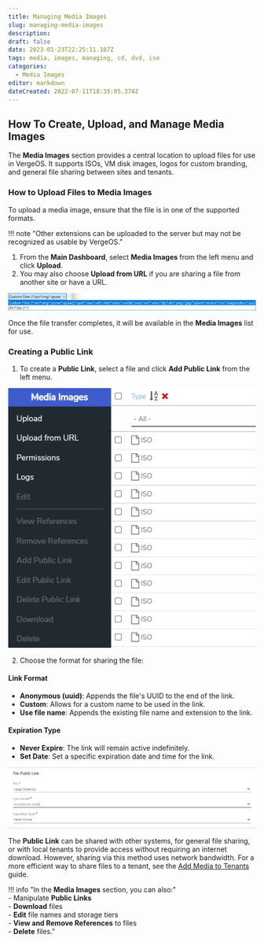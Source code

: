 ```yaml
---
title: Managing Media Images  
slug: managing-media-images  
description:  
draft: false  
date: 2023-01-23T22:25:11.107Z  
tags: media, images, managing, cd, dvd, iso  
categories:  
  - Media Images  
editor: markdown  
dateCreated: 2022-07-11T18:35:05.374Z  
---
```


## How To Create, Upload, and Manage Media Images

The **Media Images** section provides a central location to upload files for use in VergeOS. It supports ISOs, VM disk images, logos for custom branding, and general file sharing between sites and tenants.

### How to Upload Files to Media Images

To upload a media image, ensure that the file is in one of the supported formats.

!!! note "Other extensions can be uploaded to the server but may not be recognized as usable by VergeOS."

1. From the **Main Dashboard**, select **Media Images** from the left menu and click **Upload**.
2. You may also choose **Upload from URL** if you are sharing a file from another site or have a URL.

![mediaimages1.png](/docs/public/mediaimages1.png)

Once the file transfer completes, it will be available in the **Media Images** list for use.

### Creating a Public Link

1. To create a **Public Link**, select a file and click **Add Public Link** from the left menu.

![mediaimages2.png](/docs/public/mediaimages2.png)

2. Choose the format for sharing the file:

#### Link Format

- **Anonymous (uuid)**: Appends the file's UUID to the end of the link.
- **Custom**: Allows for a custom name to be used in the link.
- **Use file name**: Appends the existing file name and extension to the link.

#### Expiration Type

- **Never Expire**: The link will remain active indefinitely.
- **Set Date**: Set a specific expiration date and time for the link.

![pub-link-format.png](/docs/public/pub-link-format.png)

The **Public Link** can be shared with other systems, for general file sharing, or with local tenants to provide access without requiring an internet download. However, sharing via this method uses network bandwidth. For a more efficient way to share files to a tenant, see the [Add Media to Tenants](/docs/knowledge-base/sharing-media-images-to-tenants/) guide.

!!! info "In the **Media Images** section, you can also:"  
    - Manipulate **Public Links**  
    - **Download** files  
    - **Edit** file names and storage tiers  
    - **View and Remove References** to files  
    - **Delete** files."

